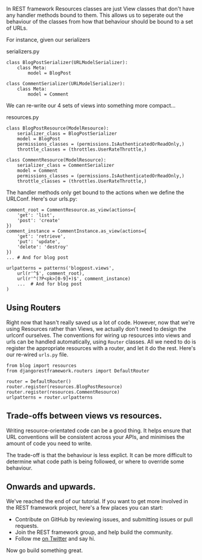 In REST framework Resources classes are just View classes that don't have any handler methods bound to them.  This allows us to seperate out the behaviour of the classes from how that behaviour should be bound to a set of URLs.

For instance, given our serializers

serializers.py

    class BlogPostSerializer(URLModelSerializer):
        class Meta:
            model = BlogPost

    class CommentSerializer(URLModelSerializer):
        class Meta:
            model = Comment

We can re-write our 4 sets of views into something more compact...

resources.py

    class BlogPostResource(ModelResource):
        serializer_class = BlogPostSerializer
        model = BlogPost
        permissions_classes = (permissions.IsAuthenticatedOrReadOnly,)
        throttle_classes = (throttles.UserRateThrottle,)

    class CommentResource(ModelResource):
        serializer_class = CommentSerializer
        model = Comment
        permissions_classes = (permissions.IsAuthenticatedOrReadOnly,)
        throttle_classes = (throttles.UserRateThrottle,)

The handler methods only get bound to the actions when we define the URLConf. Here's our urls.py:

    comment_root = CommentResource.as_view(actions={
        'get': 'list',
        'post': 'create'
    })
    comment_instance = CommentInstance.as_view(actions={
        'get': 'retrieve',
        'put': 'update',
        'delete': 'destroy'
    })
    ... # And for blog post 
    
    urlpatterns = patterns('blogpost.views',
        url(r'^$', comment_root),
        url(r'^(?P<pk>[0-9]+)$', comment_instance)
        ...  # And for blog post  
    )

## Using Routers

Right now that hasn't really saved us a lot of code.  However, now that we're using Resources rather than Views, we actually don't need to design the urlconf ourselves.  The conventions for wiring up resources into views and urls can be handled automatically, using `Router` classes.  All we need to do is register the appropriate resources with a router, and let it do the rest.  Here's our re-wired `urls.py` file.

    from blog import resources
    from djangorestframework.routers import DefaultRouter

    router = DefaultRouter()
    router.register(resources.BlogPostResource)
    router.register(resources.CommentResource)
    urlpatterns = router.urlpatterns

## Trade-offs between views vs resources.

Writing resource-orientated code can be a good thing.  It helps ensure that URL conventions will be consistent across your APIs, and minimises the amount of code you need to write.

The trade-off is that the behaviour is less explict.  It can be more difficult to determine what code path is being followed, or where to override some behaviour.

## Onwards and upwards.

We've reached the end of our tutorial.  If you want to get more involved in the REST framework project, here's a few places you can start:

* Contribute on GitHub by reviewing issues, and submitting issues or pull requests.
* Join the REST framework group, and help build the community.
* Follow me [on Twitter](https://twitter.com/_tomchristie) and say hi.

Now go build something great.
